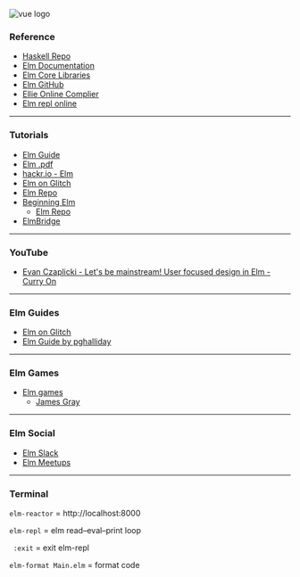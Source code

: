 ![vue logo](https://kironroy.github.io/elm.svg)

### Reference
* [Haskell Repo](https://github.com/kironroy/kironroy.github.io/wiki/Haskell)
* [Elm Documentation](http://elm-lang.org/)
* [Elm Core Libraries](http://package.elm-lang.org/packages/elm-lang/core/5.1.1/)
* [Elm GitHub](https://github.com/elm-lang)
* [Ellie Online Complier](https://ellie-app.com/new)
* [Elm repl online](http://elmrepl.cuberoot.in/)
***

### Tutorials

* [Elm Guide](http://elm-lang.org/docs)
* [Elm .pdf](https://www.gitbook.com/book/csmith111/functional-reactive-programming-with-elm/details)
* [hackr.io - Elm](https://hackr.io/tutorials/learn-elm)
* [Elm on Glitch](https://glitch.com/edit/#!/elm-hello-universe?path=README.md:1:0)
* [Elm Repo](https://github.com/kironroy/elm_tutorial)
* [Beginning Elm](http://elmprogramming.com/)
  * [Elm Repo](https://github.com/kironroy/beginning--elm)
* [ElmBridge](https://elmbridge.github.io/curriculum/)
***
### YouTube 
* [Evan Czaplicki - Let's be mainstream! User focused design in Elm - Curry On](https://www.youtube.com/watch?v=oYk8CKH7OhE)
***

### Elm Guides
  * [Elm on Glitch](https://glitch.com/edit/#!/elm-hello-universe?path=README.md:1:0)
  * [Elm Guide by pghalliday](https://github.com/kironroy/elm-introduction)
***

### Elm Games 
 * [Elm games](https://itch.io/jam/elm-game-jam-feb-2018)
   * [James Gray](https://github.com/jamesgary/protect-the-egg)

***

### Elm Social
* [Elm Slack](https://elmlang.slack.com/)
* [Elm Meetups](https://www.meetup.com/Elm-LA/)

***

### Terminal 
```elm-reactor``` = http://localhost:8000 

```elm-repl``` = elm read–eval–print loop

``` :exit``` = exit elm-repl 

``` elm-format Main.elm ``` = format code
 

